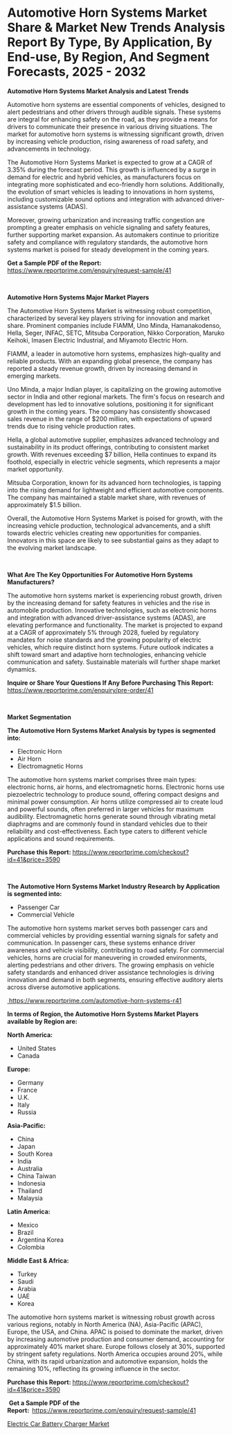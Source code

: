 <p><h1>Automotive Horn Systems Market Share & Market New Trends Analysis Report By Type, By Application, By End-use, By Region, And Segment Forecasts, 2025 - 2032</h1></p><p><strong>Automotive Horn Systems Market Analysis and Latest Trends</strong></p>
<p><p>Automotive horn systems are essential components of vehicles, designed to alert pedestrians and other drivers through audible signals. These systems are integral for enhancing safety on the road, as they provide a means for drivers to communicate their presence in various driving situations. The market for automotive horn systems is witnessing significant growth, driven by increasing vehicle production, rising awareness of road safety, and advancements in technology.</p><p>The Automotive Horn Systems Market is expected to grow at a CAGR of 3.35% during the forecast period. This growth is influenced by a surge in demand for electric and hybrid vehicles, as manufacturers focus on integrating more sophisticated and eco-friendly horn solutions. Additionally, the evolution of smart vehicles is leading to innovations in horn systems, including customizable sound options and integration with advanced driver-assistance systems (ADAS). </p><p>Moreover, growing urbanization and increasing traffic congestion are prompting a greater emphasis on vehicle signaling and safety features, further supporting market expansion. As automakers continue to prioritize safety and compliance with regulatory standards, the automotive horn systems market is poised for steady development in the coming years.</p></p>
<p><strong>Get a Sample PDF of the Report:&nbsp;</strong> <a href="https://www.reportprime.com/enquiry/request-sample/41?utm_campaign=3447&utm_medium=2&utm_source=Github&utm_content=ia&utm_term=17032025&utm_id=automotive-horn-systems">https://www.reportprime.com/enquiry/request-sample/41</a></p>
<p>&nbsp;</p>
<p><strong>Automotive Horn Systems Major Market Players</strong></p>
<p><p>The Automotive Horn Systems Market is witnessing robust competition, characterized by several key players striving for innovation and market share. Prominent companies include FIAMM, Uno Minda, Hamanakodenso, Hella, Seger, INFAC, SETC, Mitsuba Corporation, Nikko Corporation, Maruko Keihoki, Imasen Electric Industrial, and Miyamoto Electric Horn.</p><p>FIAMM, a leader in automotive horn systems, emphasizes high-quality and reliable products. With an expanding global presence, the company has reported a steady revenue growth, driven by increasing demand in emerging markets.</p><p>Uno Minda, a major Indian player, is capitalizing on the growing automotive sector in India and other regional markets. The firm's focus on research and development has led to innovative solutions, positioning it for significant growth in the coming years. The company has consistently showcased sales revenue in the range of $200 million, with expectations of upward trends due to rising vehicle production rates.</p><p>Hella, a global automotive supplier, emphasizes advanced technology and sustainability in its product offerings, contributing to consistent market growth. With revenues exceeding $7 billion, Hella continues to expand its foothold, especially in electric vehicle segments, which represents a major market opportunity.</p><p>Mitsuba Corporation, known for its advanced horn technologies, is tapping into the rising demand for lightweight and efficient automotive components. The company has maintained a stable market share, with revenues of approximately $1.5 billion.</p><p>Overall, the Automotive Horn Systems Market is poised for growth, with the increasing vehicle production, technological advancements, and a shift towards electric vehicles creating new opportunities for companies. Innovators in this space are likely to see substantial gains as they adapt to the evolving market landscape.</p></p>
<p>&nbsp;</p>
<p><strong>What Are The Key Opportunities For Automotive Horn Systems Manufacturers?</strong></p>
<p><p>The automotive horn systems market is experiencing robust growth, driven by the increasing demand for safety features in vehicles and the rise in automobile production. Innovative technologies, such as electronic horns and integration with advanced driver-assistance systems (ADAS), are elevating performance and functionality. The market is projected to expand at a CAGR of approximately 5% through 2028, fueled by regulatory mandates for noise standards and the growing popularity of electric vehicles, which require distinct horn systems. Future outlook indicates a shift toward smart and adaptive horn technologies, enhancing vehicle communication and safety. Sustainable materials will further shape market dynamics.</p></p>
<p><strong>Inquire or Share Your Questions If Any Before Purchasing This Report:</strong> <a href="https://www.reportprime.com/enquiry/pre-order/41?utm_campaign=3447&utm_medium=2&utm_source=Github&utm_content=ia&utm_term=17032025&utm_id=automotive-horn-systems">https://www.reportprime.com/enquiry/pre-order/41</a></p>
<p>&nbsp;</p>
<p><strong>Market Segmentation</strong></p>
<p><strong>The Automotive Horn Systems Market Analysis by types is segmented into:</strong></p>
<p><ul><li>Electronic Horn</li><li>Air Horn</li><li>Electromagnetic Horns</li></ul></p>
<p><p>The automotive horn systems market comprises three main types: electronic horns, air horns, and electromagnetic horns. Electronic horns use piezoelectric technology to produce sound, offering compact designs and minimal power consumption. Air horns utilize compressed air to create loud and powerful sounds, often preferred in larger vehicles for maximum audibility. Electromagnetic horns generate sound through vibrating metal diaphragms and are commonly found in standard vehicles due to their reliability and cost-effectiveness. Each type caters to different vehicle applications and sound requirements.</p></p>
<p><strong>Purchase this Report:&nbsp;</strong><a href="https://www.reportprime.com/checkout?id=41&price=3590&utm_campaign=3447&utm_medium=2&utm_source=Github&utm_content=ia&utm_term=17032025&utm_id=automotive-horn-systems">https://www.reportprime.com/checkout?id=41&price=3590</a></p>
<p>&nbsp;</p>
<p><strong>The Automotive Horn Systems Market Industry Research by Application is segmented into:</strong></p>
<p><ul><li>Passenger Car</li><li>Commercial Vehicle</li></ul></p>
<p><p>The automotive horn systems market serves both passenger cars and commercial vehicles by providing essential warning signals for safety and communication. In passenger cars, these systems enhance driver awareness and vehicle visibility, contributing to road safety. For commercial vehicles, horns are crucial for maneuvering in crowded environments, alerting pedestrians and other drivers. The growing emphasis on vehicle safety standards and enhanced driver assistance technologies is driving innovation and demand in both segments, ensuring effective auditory alerts across diverse automotive applications.</p></p>
<p><a href="https://www.reportprime.com/automotive-horn-systems-r41?utm_campaign=3447&utm_medium=2&utm_source=Github&utm_content=ia&utm_term=17032025&utm_id=automotive-horn-systems">&nbsp;https://www.reportprime.com/automotive-horn-systems-r41</a></p>
<p><strong>In terms of Region, the Automotive Horn Systems Market Players available by Region are:</strong></p>
<p>
    <p> <strong> North America: </strong>
        <ul>
            <li>United States</li>
            <li>Canada</li>
        </ul>
        </p> 
    <p> <strong> Europe: </strong>
        <ul>
            <li>Germany</li>
            <li>France</li>
            <li>U.K.</li>
            <li>Italy</li>
            <li>Russia</li>
        </ul>
        </p> 
    <p> <strong> Asia-Pacific: </strong>
        <ul>
            <li>China</li>
            <li>Japan</li>
            <li>South Korea</li>
            <li>India</li>
            <li>Australia</li>
            <li>China Taiwan</li>
            <li>Indonesia</li>
            <li>Thailand</li>
            <li>Malaysia</li>
        </ul>
        </p> 
    <p> <strong> Latin America: </strong>
        <ul>
            <li>Mexico</li>
            <li>Brazil</li>
            <li>Argentina Korea</li>
            <li>Colombia</li>
        </ul>
        </p> 
    <p> <strong> Middle East & Africa: </strong>
        <ul>
            <li>Turkey</li>
            <li>Saudi</li>
            <li>Arabia</li>
            <li>UAE</li>
            <li>Korea</li>
        </ul>
    </p>
    </p>
<p><p>The automotive horn systems market is witnessing robust growth across various regions, notably in North America (NA), Asia-Pacific (APAC), Europe, the USA, and China. APAC is poised to dominate the market, driven by increasing automotive production and consumer demand, accounting for approximately 40% market share. Europe follows closely at 30%, supported by stringent safety regulations. North America occupies around 20%, while China, with its rapid urbanization and automotive expansion, holds the remaining 10%, reflecting its growing influence in the sector.</p></p>
<p><strong>Purchase this Report: </strong><a href="https://www.reportprime.com/checkout?id=41&price=3590&utm_campaign=3447&utm_medium=2&utm_source=Github&utm_content=ia&utm_term=17032025&utm_id=automotive-horn-systems">https://www.reportprime.com/checkout?id=41&price=3590</a></p>
<p>&nbsp;<strong>Get a Sample PDF of the Report:&nbsp;&nbsp;</strong><a href="https://www.reportprime.com/enquiry/request-sample/41?utm_campaign=3447&utm_medium=2&utm_source=Github&utm_content=ia&utm_term=17032025&utm_id=automotive-horn-systems">https://www.reportprime.com/enquiry/request-sample/41</a></p>
<p><strong></strong></p>
<p><p><a href="https://github.com/ancsyanagha/Market-Research-Report-List-1/blob/main/electric-car-battery-charger-market.md?utm_campaign=3447&utm_medium=2&utm_source=Github&utm_content=ia&utm_term=17032025&utm_id=automotive-horn-systems">Electric Car Battery Charger Market</a></p></p>
